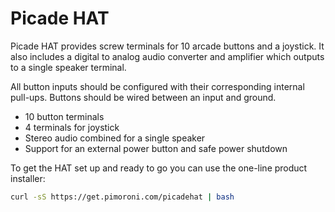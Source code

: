 <!--
---
name: Picade HAT
class: board
type: io,power
formfactor: HAT
manufacturer: Pimoroni
description: Arcade inputs & digital amp
buy: https://shop.pimoroni.com/products/picade-hat
github: https://github.com/pimoroni/picade-hat
image: 'picade-hat.png'
pincount: 40
eeprom: setup
power:
  '1':
  '2':
ground:
  '6':
  '9':
  '14':
  '20':
  '25':
  '30':
  '34':
  '39':
pin:
  '7':
    name: Shutdown
    mode: output
    active: low
  '11':
    name: Power Button
    mode: input
    active: low
  '12':
    name: I2S Clock
  '13':
    name: Enter
    mode: input
    active: low
  '15':
    name: Escape
    mode: input
    active: low
  '16':
    name: Coin
    mode: input
    active: low
  '18':
    name: Start
    mode: input
    active: low
  '19':
    name: 'Button 6'
    mode: input
    active: low
  '21':
    name: 'Button 5'
    mode: input
    active: low
  '22':
    name: 'Button 4'
    mode: input
    active: low
  '23':
    name: 'Button 2'
    mode: input
    active: low
  '24':
    name: 'Button 3'
    mode: input
    active: low
  '29':
    name: 'Button 1'
    mode: input
    active: low
  '31':
    name: Down
    mode: input
    active: low
  '32':
    name: Up
    mode: input
    active: low
  '35':
    name: I2S WS
  '36':
    name: Right
    mode: input
    active: low
  '38':
    name: Left
    mode: input
    active: low
  '40':
    name: I2S Data
install:
  'devices':
  - 'i2s'
-->
# Picade HAT

Picade HAT provides screw terminals for 10 arcade buttons and a joystick. It also includes a digital to analog audio converter and amplifier which outputs to a single speaker terminal.

All button inputs should be configured with their corresponding internal pull-ups. Buttons should be wired between an input and ground.

* 10 button terminals
* 4 terminals for joystick
* Stereo audio combined for a single speaker
* Support for an external power button and safe power shutdown

To get the HAT set up and ready to go you can use the one-line product installer:

```bash
curl -sS https://get.pimoroni.com/picadehat | bash
```
